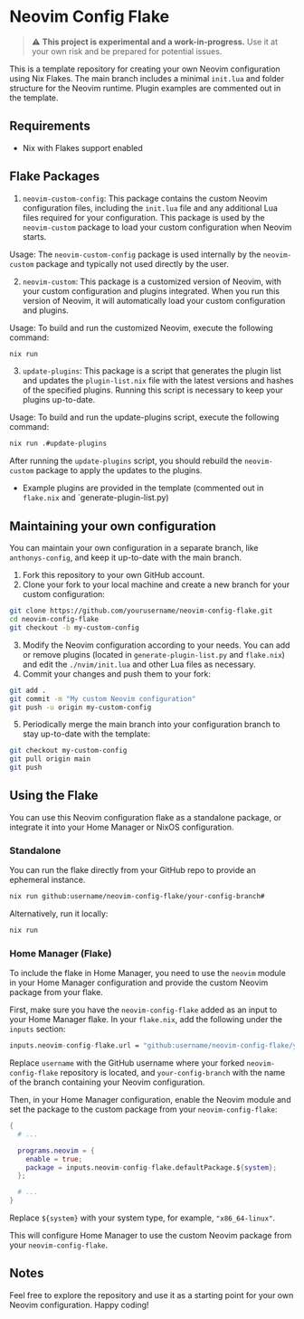 # Neovim Config Flake

> :warning: **This project is experimental and a work-in-progress.** Use it at your own risk and be prepared for potential issues.

This is a template repository for creating your own Neovim configuration using Nix Flakes. The main branch includes a minimal `init.lua` and folder structure for the Neovim runtime. Plugin examples are commented out in the template.

## Requirements

- Nix with Flakes support enabled

## Flake Packages

1. `neovim-custom-config`: This package contains the custom Neovim configuration files, including the `init.lua` file and any additional Lua files required for your configuration. This package is used by the `neovim-custom` package to load your custom configuration when Neovim starts.

Usage: The `neovim-custom-config` package is used internally by the `neovim-custom` package and typically not used directly by the user.

2. `neovim-custom`: This package is a customized version of Neovim, with your custom configuration and plugins integrated. When you run this version of Neovim, it will automatically load your custom configuration and plugins.

Usage: To build and run the customized Neovim, execute the following command:

```sh
nix run
```

3. `update-plugins`: This package is a script that generates the plugin list and updates the `plugin-list.nix` file with the latest versions and hashes of the specified plugins. Running this script is necessary to keep your plugins up-to-date.

Usage: To build and run the update-plugins script, execute the following command:

```sh
nix run .#update-plugins
```

After running the `update-plugins` script, you should rebuild the `neovim-custom` package to apply the updates to the plugins.

- Example plugins are provided in the template (commented out in `flake.nix` and `generate-plugin-list.py)

## Maintaining your own configuration

You can maintain your own configuration in a separate branch, like `anthonys-config`, and keep it up-to-date with the main branch.

1. Fork this repository to your own GitHub account.
2. Clone your fork to your local machine and create a new branch for your custom configuration:
```sh
git clone https://github.com/yourusername/neovim-config-flake.git
cd neovim-config-flake
git checkout -b my-custom-config
```
3. Modify the Neovim configuration according to your needs. You can add or remove plugins (located in `generate-plugin-list.py` and `flake.nix`) and edit the `./nvim/init.lua` and other Lua files as necessary.
4. Commit your changes and push them to your fork:
```sh
git add .
git commit -m "My custom Neovim configuration"
git push -u origin my-custom-config
```
5. Periodically merge the main branch into your configuration branch to stay up-to-date with the template:

```sh
git checkout my-custom-config
git pull origin main
git push
```
## Using the Flake

You can use this Neovim configuration flake as a standalone package, or integrate it into your Home Manager or NixOS configuration.

### Standalone
You can run the flake directly from your GitHub repo to provide an ephemeral instance.
```sh
nix run github:username/neovim-config-flake/your-config-branch#
```

Alternatively, run it locally:
```sh
nix run
```

### Home Manager (Flake)

To include the flake in Home Manager, you need to use the `neovim` module in your Home Manager configuration and provide the custom Neovim package from your flake.

First, make sure you have the `neovim-config-flake` added as an input to your Home Manager flake. In your `flake.nix`, add the following under the `inputs` section:

```nix
inputs.neovim-config-flake.url = "github:username/neovim-config-flake/your-config-branch";
```

Replace `username` with the GitHub username where your forked `neovim-config-flake` repository is located, and `your-config-branch` with the name of the branch containing your Neovim configuration.

Then, in your Home Manager configuration, enable the Neovim module and set the package to the custom package from your `neovim-config-flake`:

```nix
{
  # ...

  programs.neovim = {
    enable = true;
    package = inputs.neovim-config-flake.defaultPackage.${system};
  };

  # ...
}
```

Replace `${system}` with your system type, for example, `"x86_64-linux"`.

This will configure Home Manager to use the custom Neovim package from your `neovim-config-flake`.

## Notes

Feel free to explore the repository and use it as a starting point for your own Neovim configuration. Happy coding!

